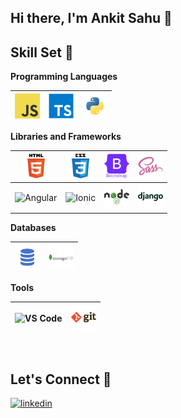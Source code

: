 ## Hi there, I'm Ankit Sahu 👋

<!-- ### 📚 Projects & Guides 📚
- Click **[HERE](https://github.com/yashk1/)** for my projects and guides -->

## Skill Set 💪

**Programming Languages**

<img alt="JS" title="JavaScript" width="40px" src="https://raw.githubusercontent.com/github/explore/master/topics/javascript/javascript.png">|<img  alt="typescript" title="TypeScript" width="40px" src="https://raw.githubusercontent.com/devicons/devicon/master/icons/typescript/typescript-original.svg"/>|<img title="Python" alt="Python" width="40px" src="https://raw.githubusercontent.com/github/explore/master/topics/python/python.png" />
|--|--|--|

**Libraries and Frameworks**

<img title="HTML" alt="HTML" width="40px" src="https://raw.githubusercontent.com/devicons/devicon/master/icons/html5/html5-original-wordmark.svg">|<img title="CSS" alt="CSS" width="40px" src="https://raw.githubusercontent.com/devicons/devicon/master/icons/css3/css3-original-wordmark.svg">|<img title="Docker" alt="Docker" width="40px" src="https://raw.githubusercontent.com/devicons/devicon/master/icons/bootstrap/bootstrap-plain-wordmark.svg">|<img title="SCSS" alt="SCSS" width="40px" src="https://raw.githubusercontent.com/devicons/devicon/master/icons/sass/sass-original.svg">
|--|--|--|--|
<img title="Angular" alt="Angular" width="40px" src="https://angular.io/assets/images/logos/angular/angular.svg">|<img title="Ionic" alt="Ionic" width="40px" src="https://upload.wikimedia.org/wikipedia/commons/d/d1/Ionic_Logo.svg">|<img title="Flask" alt="Flask" width="40px" src="https://raw.githubusercontent.com/devicons/devicon/master/icons/nodejs/nodejs-original-wordmark.svg">|<img title="Django" alt="Django" width="40px" src="https://raw.githubusercontent.com/github/explore/master/topics/django/django.png">

**Databases**

<img title="SQL" alt="SQL" width="40px" src="https://raw.githubusercontent.com/github/explore/master/topics/sql/sql.png">|<img title="MongoDB" alt="MongoDB" width="40px" src="https://raw.githubusercontent.com/github/explore/master/topics/mongodb/mongodb.png">
|--|--|

**Tools**

<img title="VS Code" alt="VS Code" width="40px" src="https://img.icons8.com/fluent/48/000000/visual-studio-code-2019.png">|<img title="git" alt="git" width="40px" src="https://raw.githubusercontent.com/github/explore/master/topics/git/git.png">
|--|--|
<br>

## Let's Connect 🤝

[![linkedin](https://img.shields.io/badge/linkedin-0A66C2?style=for-the-badge&logo=linkedin&logoColor=white)]([https://www.linkedin.com/in/yashk1/](https://www.linkedin.com/in/ankit-sahu-a9b220192/))
